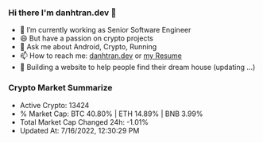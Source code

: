 ### Hi there I'm danhtran.dev 👋

- 🔭 I’m currently working as Senior Software Engineer
- 😄 But have a passion on crypto projects
- 💬 Ask me about Android, Crypto, Running 
- 📫 How to reach me: <a href="https://danhtran.dev" target="_blank">danhtran.dev</a> or <a href="Developer-Resume.pdf" target="_blank">my Resume</a>
- 🌱 Building a website to help people find their dream house (updating ...)

### Crypto Market Summarize
- Active Crypto: 13424
- % Market Cap: BTC 40.80% | ETH 14.89% | BNB 3.99%
- Total Market Cap Changed 24h: -1.01%
- Updated At: 7/16/2022, 12:30:29 PM
